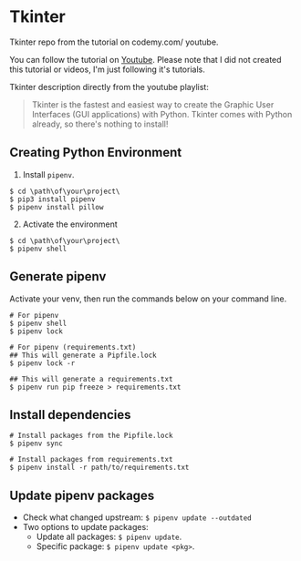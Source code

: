 # Tkinter
Tkinter repo from the tutorial on codemy.com/ youtube.

You can follow the tutorial on [Youtube](https://www.youtube.com/playlist?list=PLCC34OHNcOtoC6GglhF3ncJ5rLwQrLGnV). Please note that I did not created this tutorial or videos, I'm just following it's tutorials.

Tkinter description directly from the youtube playlist:
> Tkinter is the fastest and easiest way to create the Graphic User Interfaces (GUI applications) with Python. Tkinter comes with Python already, so there's nothing to install!

## Creating Python Environment
1. Install `pipenv`.
```
$ cd \path\of\your\project\
$ pip3 install pipenv
$ pipenv install pillow
```
2. Activate the environment
```
$ cd \path\of\your\project\
$ pipenv shell
```

## Generate pipenv
Activate your venv, then run the commands below on your command line.
```
# For pipenv
$ pipenv shell
$ pipenv lock

# For pipenv (requirements.txt)
## This will generate a Pipfile.lock
$ pipenv lock -r

## This will generate a requirements.txt
$ pipenv run pip freeze > requirements.txt
```

## Install dependencies
```
# Install packages from the Pipfile.lock
$ pipenv sync

# Install packages from requirements.txt
$ pipenv install -r path/to/requirements.txt
```

## Update pipenv packages
* Check what changed upstream: `$ pipenv update --outdated`
* Two options to update packages:
  * Update all packages: `$ pipenv update`.
  * Specific package: `$ pipenv update <pkg>`.
